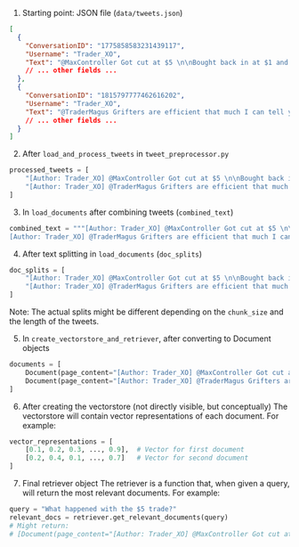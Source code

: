 1. Starting point: JSON file (`data/tweets.json`)
```json
[
  {
    "ConversationID": "1775858583231439117",
    "Username": "Trader_XO",
    "Text": "@MaxController Got cut at $5 \n\nBought back in at $1 and sold again at 1.90",
    // ... other fields ...
  },
  {
    "ConversationID": "1815797777462616202",
    "Username": "Trader_XO",
    "Text": "@TraderMagus Grifters are efficient that much I can tell you for free \n\nParticularly the ones who have found their balls again after a 15k move up off the lows",
    // ... other fields ...
  }
]
```

2. After `load_and_process_tweets` in `tweet_preprocessor.py`
```python
processed_tweets = [
    "[Author: Trader_XO] @MaxController Got cut at $5 \n\nBought back in at $1 and sold again at 1.90",
    "[Author: Trader_XO] @TraderMagus Grifters are efficient that much I can tell you for free \n\nParticularly the ones who have found their balls again after a 15k move up off the lows"
]
```

3. In `load_documents` after combining tweets (`combined_text`)
```python
combined_text = """[Author: Trader_XO] @MaxController Got cut at $5 \n\nBought back in at $1 and sold again at 1.90
[Author: Trader_XO] @TraderMagus Grifters are efficient that much I can tell you for free \n\nParticularly the ones who have found their balls again after a 15k move up off the lows"""
```

4. After text splitting in `load_documents` (`doc_splits`)
```python
doc_splits = [
    "[Author: Trader_XO] @MaxController Got cut at $5 \n\nBought back in at $1 and sold again at 1.90",
    "[Author: Trader_XO] @TraderMagus Grifters are efficient that much I can tell you for free \n\nParticularly the ones who have found their balls again after a 15k move up off the lows"
]
```
Note: The actual splits might be different depending on the `chunk_size` and the length of the tweets.

5. In `create_vectorstore_and_retriever`, after converting to Document objects
```python
documents = [
    Document(page_content="[Author: Trader_XO] @MaxController Got cut at $5 \n\nBought back in at $1 and sold again at 1.90"),
    Document(page_content="[Author: Trader_XO] @TraderMagus Grifters are efficient that much I can tell you for free \n\nParticularly the ones who have found their balls again after a 15k move up off the lows")
]
```

6. After creating the vectorstore (not directly visible, but conceptually)
The vectorstore will contain vector representations of each document. For example:
```python
vector_representations = [
    [0.1, 0.2, 0.3, ..., 0.9],  # Vector for first document
    [0.2, 0.4, 0.1, ..., 0.7]   # Vector for second document
]
```

7. Final retriever object
The retriever is a function that, when given a query, will return the most relevant documents. For example:
```python
query = "What happened with the $5 trade?"
relevant_docs = retriever.get_relevant_documents(query)
# Might return:
# [Document(page_content="[Author: Trader_XO] @MaxController Got cut at $5 \n\nBought back in at $1 and sold again at 1.90")]
```
